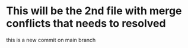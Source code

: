 
# This will be the 2nd file with merge conflicts that needs to resolved
this is a new commit on main branch

